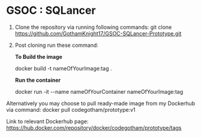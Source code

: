 # GSOC : SQLancer

1. Clone the repository via running following commands:
  git clone https://github.com/GothamKnight17/GSOC-SQLancer-Prototype.git

2. Post cloning run these command:
   
   **To Build the image**
   
   docker build -t nameOfYourImage:tag .

   **Run the container**
   
   docker run -it --name nameOfYourContainer nameOfYourImage:tag
  
  
Alternatively you may choose to pull ready-made image from my Dockerhub via command: 
  docker pull codegotham/prototype:v1 

Link to relevant Dockerhub page: https://hub.docker.com/repository/docker/codegotham/prototype/tags
